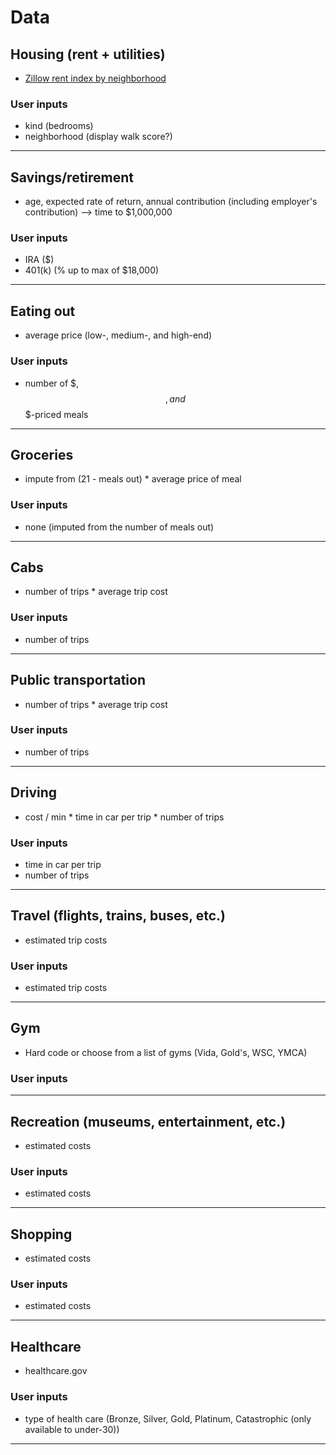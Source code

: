 # Data 

## Housing (rent + utilities)
* [Zillow rent index by neighborhood](http://www.zillow.com/research/data/)

### User inputs 
* kind (bedrooms)
* neighborhood (display walk score?)

---

## Savings/retirement
* age, expected rate of return, annual contribution (including employer's contribution) --> time to $1,000,000

### User inputs
* IRA ($)
* 401(k) (% up to max of $18,000)

---

## Eating out
* average price (low-, medium-, and high-end)


### User inputs 
* number of $, $$, and $$$-priced meals

---  

## Groceries
* impute from (21 - meals out) * average price of meal

### User inputs 
* none (imputed from the number of meals out)

---
 

## Cabs
* number of trips * average trip cost

### User inputs 
* number of trips

---
  

## Public transportation
* number of trips * average trip cost

### User inputs 
* number of trips

---
  

## Driving
* cost / min * time in car per trip * number of trips 

### User inputs 
* time in car per trip 
* number of trips

---
  

## Travel (flights, trains, buses, etc.)
* estimated trip costs

### User inputs 
* estimated trip costs 

---
  

## Gym
* Hard code or choose from a list of gyms (Vida, Gold's, WSC, YMCA)

### User inputs

---

## Recreation (museums, entertainment, etc.)
* estimated costs

### User inputs
* estimated costs 

---
  

## Shopping 
* estimated costs

### User inputs 
* estimated costs

---
  

## Healthcare
* healthcare.gov 

### User inputs
* type of health care (Bronze, Silver, Gold, Platinum, Catastrophic (only available to under-30))

---
